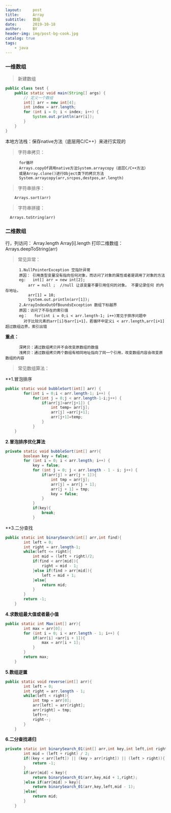 ```yaml
---
layout:     post
title:      Array
subtitle:   数组
date:       2019-10-18
author:     BY
header-img: img/post-bg-cook.jpg
catalog: true
tags:
    - java
---
```


### 一维数组

> 新建数组
```java
public class test {
	public static void main(String[] args) {
		// 定义一个数组
		int[] arr = new int[4];
        int index = arr.length;
		for (int i = 0; i < index; i++) {
            System.out.println(arr[i]);
        }
    }
}
```

本地方法栈：保存native方法（底层用C/C++）来进行实现的

> 字符串拷贝：
        
          for循环
          Arrays.copyOf调用native方法System.arraycopy（底层C/C++方法）
          或是Array.clone()进行Object类下的拷贝方法
          System.arraycopy(arr,srcpos,destpos,ar.length)

> 字符串排序：          
        
        Arrays.sort(arr)

> 字符串拼接：

      Arrays.toString(arr)
      
### 二维数组

行，列访问：
Array.length  Array[i].length
打印二维数组：
Arrays.deepToString(arr)

> 常见异常：

          1.NullPointerException 空指针异常
          原因： 引用类型变量没有指向任何对象，而访问了对象的属性或者是调用了对象的方法
          eg: 	int[] arr = new int[2];
              arr = null ;  //null 让该变量不要引用任何的对象。 不要记录任何 的内存地址。
              arr[1] = 10;
              System.out.println(arr[1]);
          2.ArrayIndexOutOfBoundsException 数组下标越界
          原因：访问了不存在的索引值
          eg：	for(int i = 0;i < arr.length-1; i++)常见于排序问题中
            对于比较元素的arr[i]与arr[i+1]，若循环中定义i < arr.length,arr[i+1]超过数组边界，索引出错
            
**重点：**

          深拷贝：通过数组拷贝并不会改变原数组的数值		
          浅拷贝：通过数组拷贝两个数组有相同地址指向了同一个引用，改变数组内容会改变原数组的内容 
          
> 常见数组算法：

**1.冒泡排序
```java
public static void bubbleSort(int[] arr) {
		for(int i = 0;i < arr.length-1; i++) {
			for(int j = 0;j < arr.length-1-i;j++) {
				if(arr[j]>arr[j+1]) {
					int temp= arr[j];
					arr[j] =arr[j+1];
					arr[j+1]=temp;
				}
			}
    }
```

**2.冒泡排序优化算法**
```java
private static void bubbleSort(int[] arr){
        boolean key = false;
        for (int i = 0; i < arr.length; i++) {
            key = false;
            for (int j = 0; j < arr.length - 1 - i; j++) {
                if(arr[j] > arr[j + 1]){
                    int tmp = arr[j];
                    arr[j] = arr[j + 1];
                    arr[j + 1] = tmp;
                    key = false;
                }
            }
            if(key){
                break;
            }
```

**3.二分查找
```java
public static int binarySearch(int[] arr,int find){
        int left = 0;
        int right = arr.length-1;
        while(left <= right){
            int mid = (left + right)/2;
            if(find < arr[mid]){
                right = mid - 1;
            }else if(find > arr[mid]){
                left = mid + 1;
            }else{
                return mid;
            }
        }
        return -1;
    }
```

**4.求数组最大值或者最小值**
```java
public static int Max(int[] arr){
        int max = arr[0];
        for (int i = 0; i < arr.length - 1; i++) {
            if(arr[i] <arr[i + 1]){
                max = arr[i + 1];
            }
        }
        return max;
    }
```

**5.数组逆置**
```java
public static void reverse(int[] arr){
        int left = 0;
        int right = arr.length - 1;
        while(left < right){
            int tmp = arr[0];
            arr[left] = arr[right];
            arr[right] = tmp;
            left++;
            right--;
        }
    }
```

**6.二分查找递归**
```java
private static int binarySearch_01(int[] arr,int key,int left,int right){
        int mid = (left + right) / 2;
        if((key < arr[left]) || (key > arr[right]) || (left > right)){
            return -1;
        }
        if(arr[mid] < key){
            return binarySearch_01(arr,key,mid + 1,right);
        }else if(arr[mid] > key){
            return binarySearch_01(arr,key,left,mid - 1);
        }else{
            return mid;
        }
    }
```
